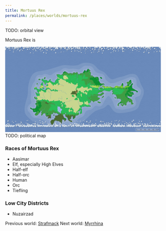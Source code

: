 ```yaml
---
title: Mortuus Rex
permalink: /places/worlds/mortuus-rex
---
```

TODO: orbital view

Mortuus Rex is

![Mortuus Rex Biomes](../../assets/img/mortuus-rex-biomes.png)
TODO: political map

### Races of Mortuus Rex
- Aasimar
- Elf, especially High Elves
- Half-elf
- Half-orc
- Human
- Orc
- Tiefling

### Low City Districts
- Nuzairzad

Previous world: [Strafmack](places/worlds/Strafmack)
Next world: [Myrrhina](places/worlds/Myrrhina)